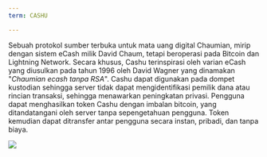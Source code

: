 ```yaml
---
term: CASHU

---
```

Sebuah protokol sumber terbuka untuk mata uang digital Chaumian, mirip dengan sistem eCash milik David Chaum, tetapi beroperasi pada Bitcoin dan Lightning Network. Secara khusus, Cashu terinspirasi oleh varian eCash yang diusulkan pada tahun 1996 oleh David Wagner yang dinamakan "*Chaumian ecash tanpa RSA*". Cashu dapat digunakan pada dompet kustodian sehingga server tidak dapat mengidentifikasi pemilik dana atau rincian transaksi, sehingga menawarkan peningkatan privasi. Pengguna dapat menghasilkan token Cashu dengan imbalan bitcoin, yang ditandatangani oleh server tanpa sepengetahuan pengguna. Token kemudian dapat ditransfer antar pengguna secara instan, pribadi, dan tanpa biaya.

![](../../dictionnaire/assets/52.webp)